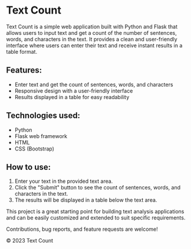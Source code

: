 # Text Count

Text Count is a simple web application built with Python and Flask that allows users to input text and get a count of the number of sentences, words, and characters in the text. It provides a clean and user-friendly interface where users can enter their text and receive instant results in a table format.

## Features:
- Enter text and get the count of sentences, words, and characters
- Responsive design with a user-friendly interface
- Results displayed in a table for easy readability

## Technologies used:
- Python
- Flask web framework
- HTML
- CSS (Bootstrap)

## How to use:
1. Enter your text in the provided text area.
2. Click the "Submit" button to see the count of sentences, words, and characters in the text.
3. The results will be displayed in a table below the text area.

This project is a great starting point for building text analysis applications and can be easily customized and extended to suit specific requirements.

Contributions, bug reports, and feature requests are welcome!

© 2023 Text Count

